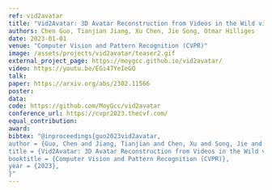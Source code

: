 ```yaml
---
ref: vid2avatar
title: "Vid2Avatar: 3D Avatar Reconstruction from Videos in the Wild via Self-supervised Scene Decomposition"
authors: Chen Guo, Tianjian Jiang, Xu Chen, Jie Song, Otmar Hilliges
date: 2023-01-01
venue: "Computer Vision and Pattern Recognition (CVPR)"
image: /assets/projects/vid2avatar/teaser2.gif
external_project_page: https://moygcc.github.io/vid2avatar/
video: https://youtu.be/EGi47YeIeGQ
talk: 
paper: https://arxiv.org/abs/2302.11566
poster: 
data: 
code: https://github.com/MoyGcc/vid2avatar
conference_url: https://cvpr2023.thecvf.com/
equal_contribution: 
award: 
bibtex: "@inproceedings{guo2023vid2avatar,
author = {Guo, Chen and Jiang, Tianjian and Chen, Xu and Song, Jie and Hilliges, Otmar}, 
title = {Vid2Avatar: 3D Avatar Reconstruction from Videos in the Wild via Self-supervised Scene Decomposition}, 
booktitle = {Computer Vision and Pattern Recognition (CVPR)},
year = {2023},
}"
---
```

